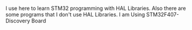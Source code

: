 #
I use here to learn STM32 programming with HAL Libraries. 
Also there are some programs that I don't use HAL Libraries.
I am Using STM32F407-Discovery Board